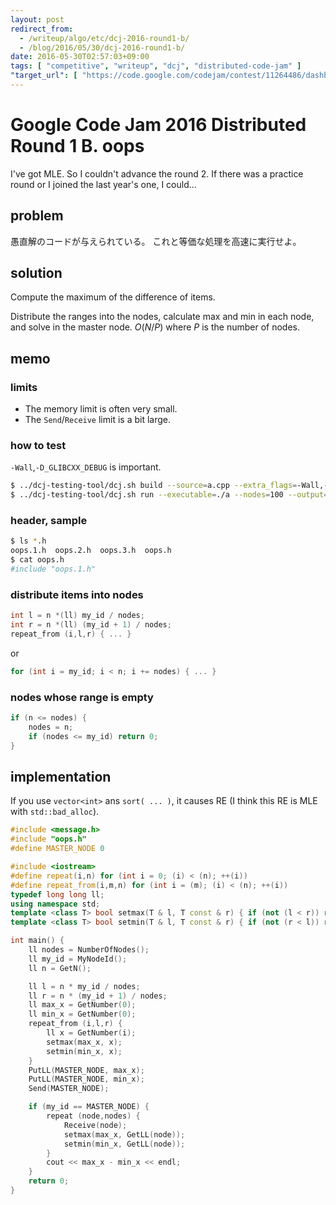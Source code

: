 ```yaml
---
layout: post
redirect_from:
  - /writeup/algo/etc/dcj-2016-round1-b/
  - /blog/2016/05/30/dcj-2016-round1-b/
date: 2016-05-30T02:57:03+09:00
tags: [ "competitive", "writeup", "dcj", "distributed-code-jam" ]
"target_url": [ "https://code.google.com/codejam/contest/11264486/dashboard#s=p1" ]
---
```


# Google Code Jam 2016 Distributed Round 1 B. oops

I've got MLE.
So I couldn't advance the round 2. If there was a practice round or I joined the last year's one, I could...

## problem

愚直解のコードが与えられている。
これと等価な処理を高速に実行せよ。

## solution

Compute the maximum of the difference of items.

Distribute the ranges into the nodes, calculate max and min in each node, and solve in the master node. $O(N / P)$ where $P$ is the number of nodes.

## memo

### limits

-   The memory limit is often very small.
-   The `Send`/`Receive` limit is a bit large.

### how to test

`-Wall`,`-D_GLIBCXX_DEBUG` is important.

``` sh
$ ../dcj-testing-tool/dcj.sh build --source=a.cpp --extra_flags=-Wall,-D_GLIBCXX_DEBUG
$ ../dcj-testing-tool/dcj.sh run --executable=./a --nodes=100 --output=all
```

### header, sample

``` sh
$ ls *.h
oops.1.h  oops.2.h  oops.3.h  oops.h
$ cat oops.h
#include "oops.1.h"
```

### distribute items into nodes

``` c++
int l = n *(ll) my_id / nodes;
int r = n *(ll) (my_id + 1) / nodes;
repeat_from (i,l,r) { ... }
```

or

``` c++
for (int i = my_id; i < n; i += nodes) { ... }
```

### nodes whose range is empty

``` c++
if (n <= nodes) {
    nodes = n;
    if (nodes <= my_id) return 0;
}
```

## implementation

If you use `vector<int>` ans `sort( ... )`, it causes RE (I think this RE is MLE with `std::bad_alloc`).

``` c++
#include <message.h>
#include "oops.h"
#define MASTER_NODE 0

#include <iostream>
#define repeat(i,n) for (int i = 0; (i) < (n); ++(i))
#define repeat_from(i,m,n) for (int i = (m); (i) < (n); ++(i))
typedef long long ll;
using namespace std;
template <class T> bool setmax(T & l, T const & r) { if (not (l < r)) return false; l = r; return true; }
template <class T> bool setmin(T & l, T const & r) { if (not (r < l)) return false; l = r; return true; }

int main() {
    ll nodes = NumberOfNodes();
    ll my_id = MyNodeId();
    ll n = GetN();

    ll l = n * my_id / nodes;
    ll r = n * (my_id + 1) / nodes;
    ll max_x = GetNumber(0);
    ll min_x = GetNumber(0);
    repeat_from (i,l,r) {
        ll x = GetNumber(i);
        setmax(max_x, x);
        setmin(min_x, x);
    }
    PutLL(MASTER_NODE, max_x);
    PutLL(MASTER_NODE, min_x);
    Send(MASTER_NODE);

    if (my_id == MASTER_NODE) {
        repeat (node,nodes) {
            Receive(node);
            setmax(max_x, GetLL(node));
            setmin(min_x, GetLL(node));
        }
        cout << max_x - min_x << endl;
    }
    return 0;
}
```
